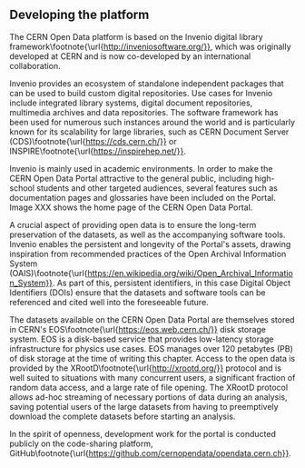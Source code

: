 ## Developing the platform

The CERN Open Data platform is based on the Invenio digital library framework\footnote{\url{http://inveniosoftware.org/}}, which was originally developed at CERN and is now co-developed by an international collaboration.

Invenio provides an ecosystem of standalone independent packages that can be used to build custom digital repositories. Use cases for Invenio include integrated library systems, digital document repositories, multimedia archives and data repositories. The software framework has been used for numerous such instances around the world and is particularly known for its scalability for large libraries, such as CERN Document Server (CDS)\footnote{\url{https://cds.cern.ch/}} or INSPIRE\footnote{\url{https://inspirehep.net/}}.

Invenio is mainly used in academic environments. In order to make the CERN Open Data Portal attractive to the general public, including high-school students and other targeted audiences, several features such as documentation pages and glossaries have been included on the Portal. Image XXX shows the home page of the CERN Open Data Portal.

A crucial aspect of providing open data is to ensure the long-term preservation of the datasets, as well as the accompanying software tools. Invenio enables the persistent and longevity of the Portal's assets, drawing inspiration from recommended practices of the Open Archival Information System (OAIS)\footnote{\url{https://en.wikipedia.org/wiki/Open_Archival_Information_System}}. As part of this, persistent identifiers, in this case Digital Object Identifiers (DOIs) ensure that the datasets and software tools can be referenced and cited well into the foreseeable future.

The datasets available on the CERN Open Data Portal are themselves stored in CERN's EOS\footnote{\url{https://eos.web.cern.ch/}} disk storage system. EOS is a disk-based service that provides low-latency storage infrastructure for physics use cases. EOS manages over 120 petabytes (PB) of disk storage at the time of writing this chapter. Access to the open data is provided by the XRootD\footnote{\url{http://xrootd.org/}} protocol and is well suited to situations with many concurrent users, a significant fraction of random data access, and a large rate of file opening. The XRootD protocol allows ad-hoc streaming of necessary portions of data during an analysis, saving potential users of the large datasets from having to preemptively download the complete datasets before starting an analysis.

In the spirit of openness, development work for the portal is conducted publicly on the code-sharing platform, GitHub\footnote{\url{https://github.com/cernopendata/opendata.cern.ch}}.
